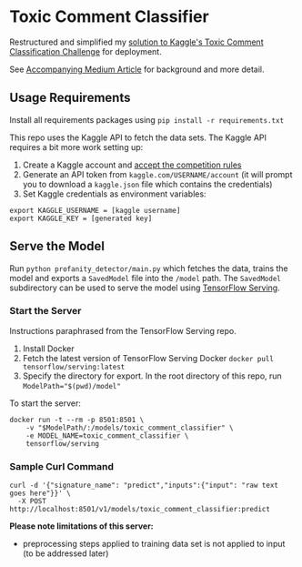 # Toxic Comment Classifier

Restructured and simplified my [solution to Kaggle's Toxic Comment Classification Challenge](https://www.kaggle.com/c/jigsaw-toxic-comment-classification-challenge) for deployment.

See [Accompanying Medium Article](https://medium.com/@mandygu/deploying-kaggle-solution-with-tensorflow-serving-part-1-of-2-803391c9648) for background and more detail.

## Usage Requirements

Install all requirements packages using `pip install -r requirements.txt`

This repo uses the Kaggle API to fetch the data sets. The Kaggle API requires a bit more work setting up:
1. Create a Kaggle account and [accept the competition rules](https://www.kaggle.com/c/jigsaw-toxic-comment-classification-challenge/rules)
2. Generate an API token from `kaggle.com/USERNAME/account` (it will prompt you to download a `kaggle.json` file which contains the credentials)
3. Set Kaggle credentials as environment variables: 
```
export KAGGLE_USERNAME = [kaggle username]
export KAGGLE_KEY = [generated key]
```

## Serve the Model

Run `python profanity_detector/main.py` which fetches the data, trains the model and exports a `SavedModel` file into the `/model` path. The `SavedModel` subdirectory can be used to serve the model using [TensorFlow Serving](https://github.com/tensorflow/serving).

### Start the Server

Instructions paraphrased from the TensorFlow Serving repo.

1. Install Docker
2. Fetch the latest version of TensorFlow Serving Docker `docker pull tensorflow/serving:latest`
3. Specify the directory for export. In the root directory of this repo, run `ModelPath="$(pwd)/model"`

To start the server: 
```
docker run -t --rm -p 8501:8501 \
    -v "$ModelPath/:/models/toxic_comment_classifier" \
    -e MODEL_NAME=toxic_comment_classifier \
    tensorflow/serving
```
### Sample Curl Command

```
curl -d '{"signature_name": "predict","inputs":{"input": "raw text goes here"}}' \
  -X POST http://localhost:8501/v1/models/toxic_comment_classifier:predict
```
  
**Please note limitations of this server:**
- preprocessing steps applied to training data set is not applied to input (to be addressed later)
